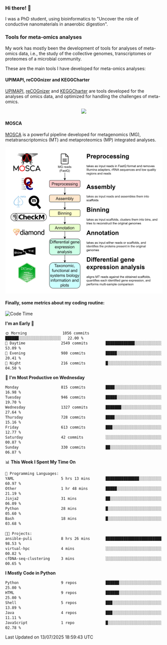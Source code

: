 ### Hi there! 👋

I was a PhD student, using bioinformatics to "Uncover the role of conductive nanomaterials in anaerobic digestion".

### Tools for meta-omics analyses

My work has mostly been the development of tools for analyses of meta-omics data, i.e., the study of the collective genomes, transcriptomes or proteomes of a microbial community.

These are the main tools I have developed for meta-omics analyses:

#### UPIMAPI, reCOGnizer and KEGGCharter

[UPIMAPI](https://github.com/iquasere/UPIMAPI), [reCOGnizer](https://github.com/iquasere/reCOGnizer) and [KEGGCharter](https://github.com/iquasere/KEGGCharter) are tools developed for the analyses of omics data, and optimized for handling the challenges of meta-omics.

<p align="center">
    <img src="assets/annotation_paper.png">
</p>

#### MOSCA

[MOSCA](https://github.com/iquasere/MOSCA) is a powerful pipeline developed for metagenomics (MG), metatranscriptomics (MT) and metaproteomics (MP) integrated analyses.

<p align="center">
    <img src="assets/mosca_workflow.png" align="center" width="700">
</p>


#### Finally, some metrics about my coding routine:

<!--START_SECTION:waka-->
![Code Time](http://img.shields.io/badge/Code%20Time-980%20hrs%2030%20mins-blue)

**I'm an Early 🐤** 

```text
🌞 Morning                1056 commits        ██████░░░░░░░░░░░░░░░░░░░   22.00 % 
🌆 Daytime                2549 commits        █████████████░░░░░░░░░░░░   53.09 % 
🌃 Evening                980 commits         █████░░░░░░░░░░░░░░░░░░░░   20.41 % 
🌙 Night                  216 commits         █░░░░░░░░░░░░░░░░░░░░░░░░   04.50 % 
```
📅 **I'm Most Productive on Wednesday** 

```text
Monday                   815 commits         ████░░░░░░░░░░░░░░░░░░░░░   16.98 % 
Tuesday                  946 commits         █████░░░░░░░░░░░░░░░░░░░░   19.70 % 
Wednesday                1327 commits        ███████░░░░░░░░░░░░░░░░░░   27.64 % 
Thursday                 728 commits         ████░░░░░░░░░░░░░░░░░░░░░   15.16 % 
Friday                   613 commits         ███░░░░░░░░░░░░░░░░░░░░░░   12.77 % 
Saturday                 42 commits          ░░░░░░░░░░░░░░░░░░░░░░░░░   00.87 % 
Sunday                   330 commits         ██░░░░░░░░░░░░░░░░░░░░░░░   06.87 % 
```


📊 **This Week I Spent My Time On** 

```text
💬 Programming Languages: 
YAML                     5 hrs 13 mins       ███████████████░░░░░░░░░░   60.97 % 
Other                    1 hr 48 mins        █████░░░░░░░░░░░░░░░░░░░░   21.19 % 
Jinja2                   31 mins             ██░░░░░░░░░░░░░░░░░░░░░░░   06.09 % 
Python                   28 mins             █░░░░░░░░░░░░░░░░░░░░░░░░   05.60 % 
Bash                     18 mins             █░░░░░░░░░░░░░░░░░░░░░░░░   03.68 % 

🐱‍💻 Projects: 
ansible-puli             8 hrs 26 mins       █████████████████████████   98.53 % 
virtual-hpc              4 mins              ░░░░░░░░░░░░░░░░░░░░░░░░░   00.82 % 
cfDNA-seq-clustering     3 mins              ░░░░░░░░░░░░░░░░░░░░░░░░░   00.65 % 
```

**I Mostly Code in Python** 

```text
Python                   9 repos             ██████░░░░░░░░░░░░░░░░░░░   25.00 % 
HTML                     9 repos             ██████░░░░░░░░░░░░░░░░░░░   25.00 % 
Shell                    5 repos             ███░░░░░░░░░░░░░░░░░░░░░░   13.89 % 
Java                     4 repos             ███░░░░░░░░░░░░░░░░░░░░░░   11.11 % 
JavaScript               1 repo              █░░░░░░░░░░░░░░░░░░░░░░░░   02.78 % 
```




 Last Updated on 13/07/2025 18:59:43 UTC
<!--END_SECTION:waka-->
